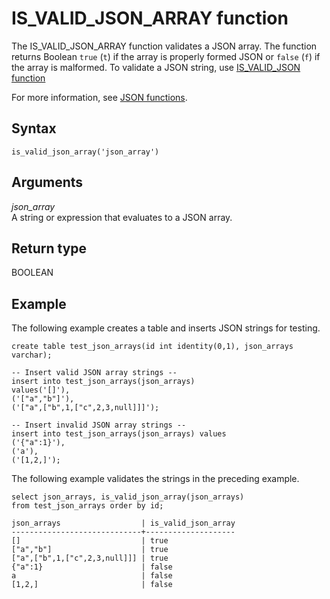 # IS\_VALID\_JSON\_ARRAY function<a name="IS_VALID_JSON_ARRAY"></a>

The IS\_VALID\_JSON\_ARRAY function validates a JSON array\. The function returns Boolean `true` \(`t`\) if the array is properly formed JSON or `false` \(`f`\) if the array is malformed\. To validate a JSON string, use [IS\_VALID\_JSON function](IS_VALID_JSON.md)

For more information, see [JSON functions](json-functions.md)\. 

## Syntax<a name="IS_VALID_JSON_ARRAY-synopsis"></a>

```
is_valid_json_array('json_array') 
```

## Arguments<a name="IS_VALID_JSON_ARRAY-arguments"></a>

 *json\_array*  
A string or expression that evaluates to a JSON array\.

## Return type<a name="IS_VALID_JSON_ARRAY-return"></a>

BOOLEAN

## Example<a name="IS_VALID_JSON_ARRAY-examples"></a>

The following example creates a table and inserts JSON strings for testing\.

```
create table test_json_arrays(id int identity(0,1), json_arrays varchar);

-- Insert valid JSON array strings --
insert into test_json_arrays(json_arrays) 
values('[]'), 
('["a","b"]'), 
('["a",["b",1,["c",2,3,null]]]');

-- Insert invalid JSON array strings --
insert into test_json_arrays(json_arrays) values
('{"a":1}'),
('a'),
('[1,2,]');
```

The following example validates the strings in the preceding example\.

```
select json_arrays, is_valid_json_array(json_arrays) 
from test_json_arrays order by id;

json_arrays                  | is_valid_json_array
-----------------------------+--------------------
[]                           | true               
["a","b"]                    | true               
["a",["b",1,["c",2,3,null]]] | true               
{"a":1}                      | false              
a                            | false              
[1,2,]                       | false
```